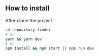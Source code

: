 

## How to install

After clone the project

```bash
cd repository-finder
# or
yarn && yarn dev
# or
npm install && npm start || npm run dev
```

